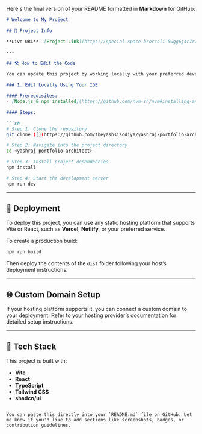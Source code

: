 Here's the final version of your README formatted in **Markdown** for GitHub:

````markdown
# Welcome to My Project

## 📌 Project Info

**Live URL**: [Project Link](https://special-space-broccoli-5wqg6j4r7r2vpjj-8080.app.github.dev/)

---

## 🛠️ How to Edit the Code

You can update this project by working locally with your preferred development environment.

### 1. Edit Locally Using Your IDE

#### Prerequisites:
- [Node.js & npm installed](https://github.com/nvm-sh/nvm#installing-and-updating)

#### Steps:

```sh
# Step 1: Clone the repository
git clone ([](https://github.com/theyashsisodiya/yashraj-portfolio-architect/))

# Step 2: Navigate into the project directory
cd <yashraj-portfolio-architect>

# Step 3: Install project dependencies
npm install

# Step 4: Start the development server
npm run dev
````

---

## 🚀 Deployment

To deploy this project, you can use any static hosting platform that supports Vite or React, such as **Vercel**, **Netlify**, or your preferred service.

To create a production build:

```sh
npm run build
```

Then deploy the contents of the `dist` folder following your host’s deployment instructions.

---

## 🌐 Custom Domain Setup

If your hosting platform supports it, you can connect a custom domain to your deployment. Refer to your hosting provider’s documentation for detailed setup instructions.

---

## 🧱 Tech Stack

This project is built with:

* **Vite**
* **React**
* **TypeScript**
* **Tailwind CSS**
* **shadcn/ui**

```

You can paste this directly into your `README.md` file on GitHub. Let me know if you'd like to add sections like screenshots, badges, or contribution guidelines.
```
